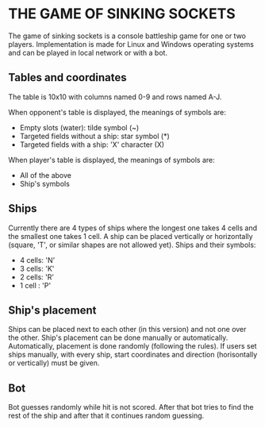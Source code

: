 # THE GAME OF SINKING SOCKETS

The game of sinking sockets is a console battleship game for one or two players. Implementation is made for Linux and Windows operating systems and can be played in local network or with a bot.

## Tables and coordinates

The table is 10x10 with columns named 0-9 and rows named A-J.

When opponent's table is displayed, the meanings of symbols are:
- Empty slots (water): tilde symbol (~)
- Targeted fields without a ship: star symbol (*)
- Targeted fields with a ship: 'X' character (X)

When player's table is displayed, the meanings of symbols are:
- All of the above
- Ship's symbols

## Ships

Currently there are 4 types of ships where the longest one takes 4 cells and the smallest one takes 1 cell. A ship can be placed vertically or horizontally (square, 'T', or similar shapes are not allowed yet). Ships and their symbols:
- 4 cells: 'N'
- 3 cells: 'K'
- 2 cells: 'R'
- 1 cell : 'P'

## Ship's placement

Ships can be placed next to each other (in this version) and not one over the other. Ship's placement can be done manually or automatically.
Automatically, placement is done randomly (following the rules).
If users set ships manually, with every ship, start coordinates and direction (horisontally or vertically) must be given.

## Bot

Bot guesses randomly while hit is not scored. After that bot tries to find the rest of the ship and after that it continues random guessing.

